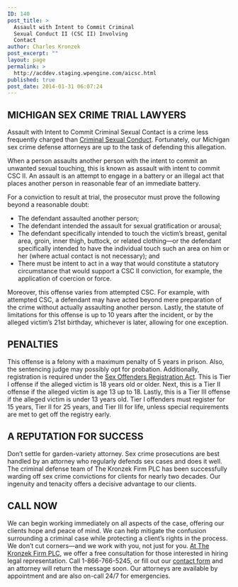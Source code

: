 ```yaml
---
ID: 140
post_title: >
  Assault with Intent to Commit Criminal
  Sexual Conduct II (CSC II) Involving
  Contact
author: Charles Kronzek
post_excerpt: ""
layout: page
permalink: >
  http://acddev.staging.wpengine.com/aicsc.html
published: true
post_date: 2014-01-31 06:07:24
---
```

<h2>MICHIGAN SEX CRIME TRIAL LAWYERS</h2>
Assault with Intent to Commit Criminal Sexual Contact is a crime less frequently charged than <a href="http://acddev.staging.wpengine.com/sex-crimes.html">Criminal Sexual Conduct</a>. Fortunately, our Michigan sex crime defense attorneys are up to the task of defending this allegation.

When a person assaults another person with the intent to commit an unwanted sexual touching, this is known as assault with intent to commit CSC II. An assault is an attempt to engage in a battery or an illegal act that places another person in reasonable fear of an immediate battery.

For a conviction to result at trial, the prosecutor must prove the following beyond a reasonable doubt:
<ul>
 	<li>The defendant assaulted another person;</li>
 	<li>The defendant intended the assault for sexual gratification or arousal;</li>
 	<li>The defendant specifically intended to touch the victim’s breast, genital area, groin, inner thigh, buttock, or related clothing—or the defendant specifically intended to have the individual touch such an area on him or her (where actual contact is not necessary); and</li>
 	<li>There must be intent to act in a way that would constitute a statutory circumstance that would support a CSC II conviction, for example, the application of coercion or force.</li>
</ul>
Moreover, this offense varies from attempted CSC. For example, with attempted CSC, a defendant may have acted beyond mere preparation of the crime without actually assaulting another person. Lastly, the statute of limitations for this offense is up to 10 years after the incident, or by the alleged victim’s 21st birthday, whichever is later, allowing for one exception.
<h2>PENALTIES</h2>
This offense is a felony with a maximum penalty of 5 years in prison. Also, the sentencing judge may possibly opt for probation. Additionally, registration is required under the <a href="http://acddev.staging.wpengine.com/sex-offender-registry.html">Sex Offenders Registration Act</a>. This is Tier I offense if the alleged victim is 18 years old or older. Next, this is a Tier II offense if the alleged victim is age 13 up to 18. Lastly, this is a Tier III offense if the alleged victim is under 13 years old. Tier I offenders must register for 15 years, Tier II for 25 years, and Tier III for life, unless special requirements are met to get off the registry early.
<h2>A REPUTATION FOR SUCCESS</h2>
Don’t settle for garden-variety attorney. Sex crime prosecutions are best handled by an attorney who regularly defends sex cases and does it well. The criminal defense team of The Kronzek Firm PLC has been successfully warding off sex crime convictions for clients for nearly two decades. Our ingenuity and tenacity offers a decisive advantage to our clients.
<h2>CALL NOW</h2>
We can begin working immediately on all aspects of the case, offering our clients hope and peace of mind. We can help mitigate the confusion surrounding a criminal case while protecting a client’s rights in the process. We don’t cut corners—and we work with you, not just for you. <a href="http://acddev.staging.wpengine.com/trial-attorneys.html">At The Kronzek Firm PLC</a>, we offer a free consultation for those interested in hiring legal representation. Call 1-866-766-5245, or fill out our <a href="http://acddev.staging.wpengine.com/contact-us.html">contact form</a> and an attorney will return the message soon. Our attorneys are available by appointment and are also on-call 24/7 for emergencies.